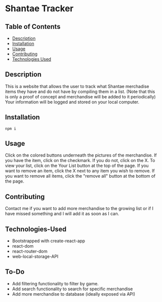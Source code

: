 # Shantae Tracker

## Table of Contents

- [Description](#description)
- [Installation](#installation)
- [Usage](#usage)
- [Contributing](#contributing)
- [Technologies Used](#technologies-used)

## Description

This is a website that allows the user to track what Shantae merchadise items they have and do not have by compiling them in a list. (Note that this is only a proof of concept and merchandise will be added to it periodically)
Your information will be logged and stored on your local computer.

## Installation

```
npm i
```

## Usage

Click on the colored buttons underneath the pictures of the merchandise. If you have the item, click on the checkmark. If you do not, click on the X. To view your list, click on the Your List button at the top of the page. If you want to remove an item, click the X next to any item you wish to remove. If you want to remove all items, click the "remove all" button at the bottom of the page.

## Contributing

Contact me if you want to add more merchandise to the growing list or if I have missed something and I will add it as soon as I can.

## Technologies-Used

- Bootstrapped with create-react-app
- react-dom
- react-router-dom
- web-local-storage-API

## To-Do

- Add filtering functionality to filter by game.
- Add search functionality to search for specific merchandise
- Add more merchandise to database (ideally exposed via API)
